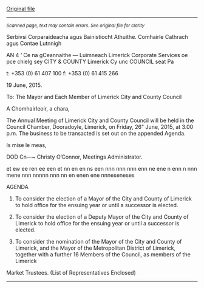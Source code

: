 [Original file](https://www.limerick.ie/sites/default/files/media/documents/2017-06/Agenda%20-%20Annual%20Meeting%20of%20Limerick%20City%20and%20County%20Council%20-%2026%20June%202015.pdf)

---
*<small>Scanned page, text may contain errors. See original file for clarity</small>*  

Serbivsi Corparaideacha agus Bainistiocht Athuithe.
Comhairle Cathrach agus Contae Lutnnigh

AN 4 ‘ Ce na gCeannaithe
— Luimneach
Limerick Corporate Services oe pce chielg sey
CITY & COUNTY Limerick Cy unc
COUNCIL seat Pa

t: +353 (0) 61 407 100
f: +353 (0) 61 415 266

19 June, 2015.

To: The Mayor and Each Member of Limerick City and County
Council

A Chomhairleoir, a chara,

The Annual Meeting of Limerick City and County Council will be held in the Council
Chamber, Dooradoyle, Limerick, on Friday, 26" June, 2015, at 3.00 p.m. The
business to be transacted is set out on the appended Agenda.

Is mise le meas,

DOD Cn—~
Christy O’Connor,
Meetings Administrator.

et ew ee ren ee een et nn en en ns een nnn nnn nnn enn ne ene n enn n nnn mene nnn nnnnn nnn nn en enen ene nnneseneses

AGENDA

1. To consider the election of a Mayor of the City and County of Limerick to
hold office for the ensuing year or until a successor is elected.

2. To consider the election of a Deputy Mayor of the City and County of
Limerick to hold office for the ensuing year or until a successor is
elected.

3. To consider the nomination of the Mayor of the City and County of
Limerick, and the Mayor of the Metropolitan District of Limerick, together
with a further 16 Members of the Council, as members of the Limerick

Market Trustees.
(List of Representatives Enclosed)


---
